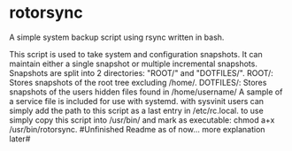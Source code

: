 rotorsync
=========

A simple system backup script using rsync written in bash.

This script is used to take system and configuration snapshots. It can maintain either a single snapshot or multiple incremental 
snapshots. Snapshots are split into 2 directories: "ROOT/" and "DOTFILES/". 
ROOT/: Stores snapshots of the root tree excluding /home/.
DOTFILES/: Stores snapshots of the users hidden files found in /home/username/ 
A sample of a service file is included for use with systemd. with sysvinit users can simply add the path to this script as a last
entry in /etc/rc.local.
to use simply copy this script into /usr/bin/ and mark as executable: chmod a+x /usr/bin/rotorsync.
#Unfinished Readme as of now... more  explanation later#
 
